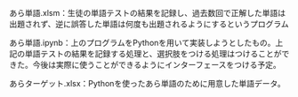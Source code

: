 あら単語.xlsm：生徒の単語テストの結果を記録し、過去数回で正解した単語は出題されず、逆に誤答した単語は何度も出題されるようにするというプログラム			


あら単語.ipynb：上のプログラムをPythonを用いて実装しようとしたもの。上記の単語テストの結果を記録する処理と、選択肢をつける処理はつけることができた。今後は実際に使うことができるようにインターフェースをつける予定。			



あらターゲット.xlsx：Pythonを使ったあら単語のために用意した単語データ。
